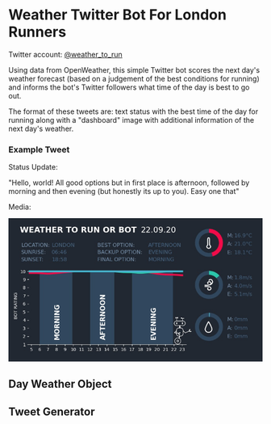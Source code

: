 # Weather Twitter Bot For London Runners

Twitter account: [@weather_to_run](https://twitter.com/weather_to_run)

Using data from OpenWeather, this simple Twitter bot scores the next day's weather forecast (based 
on a judgement of the best conditions for running) and informs the bot's Twitter followers what time 
of the day is best to go out.

The format of these tweets are: text status with the best time of the day for running along with a 
"dashboard" image with additional information of the next day's weather.

### Example Tweet

Status Update:

"Hello, world! All good options but in first place is afternoon, followed by morning and then evening 
(but honestly its up to you). Easy one that"

Media:

![Example of a weather dashboard](dashboards/dashboard_22-09-20.jpg)

## Day Weather Object

## Tweet Generator